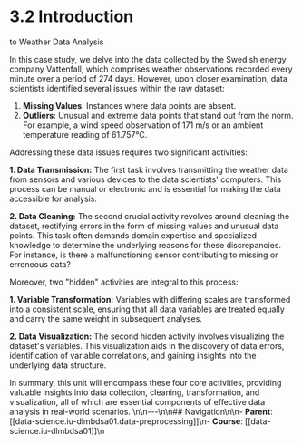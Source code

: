 # 3.2 Introduction

&#x20;to Weather Data Analysis

In this case study, we delve into the data collected by the Swedish energy company Vattenfall, which comprises weather observations recorded every minute over a period of 274 days. However, upon closer examination, data scientists identified several issues within the raw dataset:

1. **Missing Values**: Instances where data points are absent.
2. **Outliers**: Unusual and extreme data points that stand out from the norm. For example, a wind speed observation of 171 m/s or an ambient temperature reading of 61.757°C.

Addressing these data issues requires two significant activities:

**1. Data Transmission:** The first task involves transmitting the weather data from sensors and various devices to the data scientists' computers. This process can be manual or electronic and is essential for making the data accessible for analysis.

**2. Data Cleaning:** The second crucial activity revolves around cleaning the dataset, rectifying errors in the form of missing values and unusual data points. This task often demands domain expertise and specialized knowledge to determine the underlying reasons for these discrepancies. For instance, is there a malfunctioning sensor contributing to missing or erroneous data?

Moreover, two "hidden" activities are integral to this process:

**1. Variable Transformation:** Variables with differing scales are transformed into a consistent scale, ensuring that all data variables are treated equally and carry the same weight in subsequent analyses.

**2. Data Visualization:** The second hidden activity involves visualizing the dataset's variables. This visualization aids in the discovery of data errors, identification of variable correlations, and gaining insights into the underlying data structure.

In summary, this unit will encompass these four core activities, providing valuable insights into data collection, cleaning, transformation, and visualization, all of which are essential components of effective data analysis in real-world scenarios.
\n\n---\n\n## Navigation\n\n- **Parent**: [[data-science.iu-dlmbdsa01.data-preprocessing]]\n- **Course**: [[data-science.iu-dlmbdsa01]]\n
